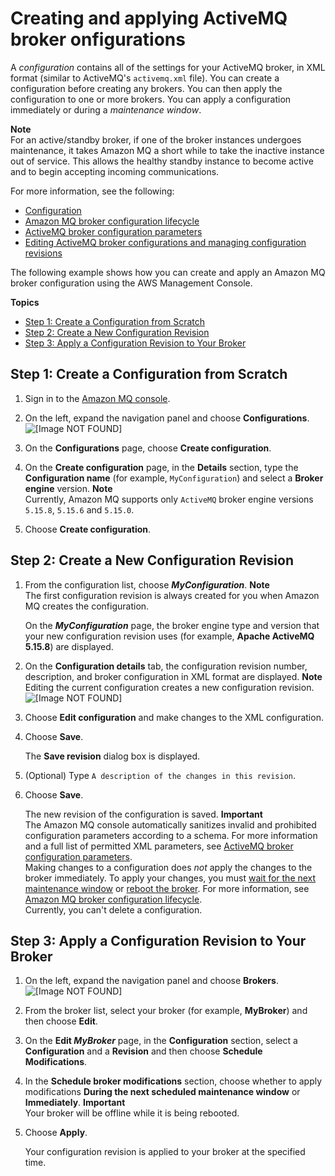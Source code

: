 # Creating and applying ActiveMQ broker onfigurations<a name="amazon-mq-creating-applying-configurations"></a>

A *configuration* contains all of the settings for your ActiveMQ broker, in XML format \(similar to ActiveMQ's `activemq.xml` file\)\. You can create a configuration before creating any brokers\. You can then apply the configuration to one or more brokers\. You can apply a configuration immediately or during a *maintenance window*\.

**Note**  
For an active/standby broker, if one of the broker instances undergoes maintenance, it takes Amazon MQ a short while to take the inactive instance out of service\. This allows the healthy standby instance to become active and to begin accepting incoming communications\.

For more information, see the following:
+ [Configuration](configuration.md)
+ [Amazon MQ broker configuration lifecycle](amazon-mq-broker-configuration-lifecycle.md)
+ [ActiveMQ broker configuration parameters](amazon-mq-broker-configuration-parameters.md)
+ [Editing ActiveMQ broker configurations and managing configuration revisions](amazon-mq-editing-managing-configurations.md)

The following example shows how you can create and apply an Amazon MQ broker configuration using the AWS Management Console\.

**Topics**
+ [Step 1: Create a Configuration from Scratch](#creating-configuration-from-scratch-console)
+ [Step 2: Create a New Configuration Revision](#creating-new-configuration-revision-console)
+ [Step 3: Apply a Configuration Revision to Your Broker](#apply-configuration-revision-creating-console)

## Step 1: Create a Configuration from Scratch<a name="creating-configuration-from-scratch-console"></a>

1. Sign in to the [Amazon MQ console](https://console.aws.amazon.com/amazon-mq/)\.

1. On the left, expand the navigation panel and choose **Configurations**\.  
![\[Image NOT FOUND\]](http://docs.aws.amazon.com/amazon-mq/latest/developer-guide/images/amazon-mq-tutorials-create-configuration.png)

1. On the **Configurations** page, choose **Create configuration**\.

1. On the **Create configuration** page, in the **Details** section, type the **Configuration name** \(for example, `MyConfiguration`\) and select a **Broker engine** version\.
**Note**  
Currently, Amazon MQ supports only `ActiveMQ` broker engine versions `5.15.8`, `5.15.6` and `5.15.0`\.

1. Choose **Create configuration**\.

## Step 2: Create a New Configuration Revision<a name="creating-new-configuration-revision-console"></a>

1. From the configuration list, choose ***MyConfiguration***\.
**Note**  
The first configuration revision is always created for you when Amazon MQ creates the configuration\.

   On the ***MyConfiguration*** page, the broker engine type and version that your new configuration revision uses \(for example, **Apache ActiveMQ 5\.15\.8**\) are displayed\.

1. On the **Configuration details** tab, the configuration revision number, description, and broker configuration in XML format are displayed\.
**Note**  
Editing the current configuration creates a new configuration revision\.  
![\[Image NOT FOUND\]](http://docs.aws.amazon.com/amazon-mq/latest/developer-guide/images/amazon-mq-tutorials-edit-configuration.png)

1. Choose **Edit configuration** and make changes to the XML configuration\.

1. Choose **Save**\.

   The **Save revision** dialog box is displayed\.

1. \(Optional\) Type `A description of the changes in this revision`\.

1. Choose **Save**\.

   The new revision of the configuration is saved\.
**Important**  
The Amazon MQ console automatically sanitizes invalid and prohibited configuration parameters according to a schema\. For more information and a full list of permitted XML parameters, see [ActiveMQ broker configuration parameters](amazon-mq-broker-configuration-parameters.md)\.  
Making changes to a configuration does *not* apply the changes to the broker immediately\. To apply your changes, you must [wait for the next maintenance window](amazon-mq-editing-managing-configurations.md#apply-configuration-revision-editing-console) or [reboot the broker](amazon-mq-rebooting-broker.md)\. For more information, see [Amazon MQ broker configuration lifecycle](amazon-mq-broker-configuration-lifecycle.md)\.  
Currently, you can't delete a configuration\.

## Step 3: Apply a Configuration Revision to Your Broker<a name="apply-configuration-revision-creating-console"></a>

1. On the left, expand the navigation panel and choose **Brokers**\.  
![\[Image NOT FOUND\]](http://docs.aws.amazon.com/amazon-mq/latest/developer-guide/images/amazon-mq-tutorials-apply-configuration.png)

1. From the broker list, select your broker \(for example, **MyBroker**\) and then choose **Edit**\.

1. On the **Edit *MyBroker*** page, in the **Configuration** section, select a **Configuration** and a **Revision** and then choose **Schedule Modifications**\.

1. In the **Schedule broker modifications** section, choose whether to apply modifications **During the next scheduled maintenance window** or **Immediately**\.
**Important**  
Your broker will be offline while it is being rebooted\.

1. Choose **Apply**\.

   Your configuration revision is applied to your broker at the specified time\.